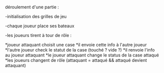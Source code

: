 déroulement d'une partie :

-initialisation des grilles de jeu
	
-chaque joueur place ses bateaux 
	
-les joueurs tirent à tour de rôle :
	
*joueur attaquant choisit une case 
*il envoie cette info à l'autre joueur
*l'autre joueur check le statut de la case (touché ? vide ?) 
*il renvoie l'info au joueur attaquant 
*le joueur attaquant change le status de la case attaqué
*les joueurs changent de rôle (attaquant = attaqué && attaqué devient attaquant)
